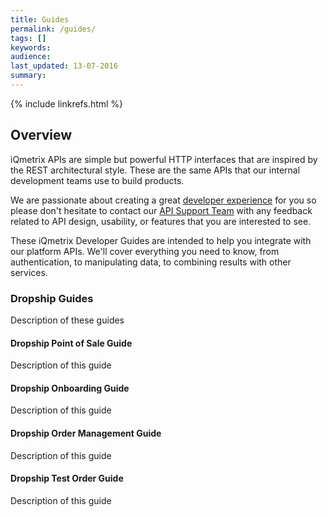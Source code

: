 ```yaml
---
title: Guides
permalink: /guides/
tags: []
keywords: 
audience: 
last_updated: 13-07-2016
summary: 
---
```

{% include linkrefs.html %}

## Overview

iQmetrix APIs are simple but powerful HTTP interfaces that are inspired by the REST architectural style. These are the same APIs that our internal development teams use to build products.

We are passionate about creating a great [developer experience](http://www.iqmetrix.com/our-company) for you so please don't hesitate to contact our <a href="mailto:{{site.support_email}}?subject=API Feedback">API Support Team</a> with any feedback related to API design, usability, or features that you are interested to see.

These iQmetrix Developer Guides are intended to help you integrate with our platform APIs. We'll cover everything you need to know, from authentication, to manipulating data, to combining results with other services. 

### Dropship Guides

Description of these guides

#### Dropship Point of Sale Guide

Description of this guide

#### Dropship Onboarding Guide

Description of this guide

#### Dropship Order Management Guide

Description of this guide

#### Dropship Test Order Guide

Description of this guide

